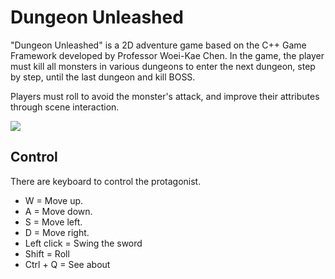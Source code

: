 # Dungeon Unleashed

"Dungeon Unleashed" is a 2D adventure game based on the C++ Game Framework developed by Professor Woei-Kae Chen. In the game, the player must kill all monsters in various dungeons to enter the next dungeon, step by step, until the last dungeon and kill BOSS.

Players must roll to avoid the monster's attack, and improve their attributes through scene interaction.

![](https://github.com/evan901010/NTUT_OOP-LAB_110-2/blob/8ac62513dc72dc05e868b79b2ad57e470db07ff6/icon.jpg)


## Control

There are keyboard to control the protagonist.

* W = Move up.
* A = Move down.
* S = Move left.
* D = Move right.
* Left click = Swing the sword
* Shift = Roll
* Ctrl + Q = See about

